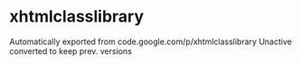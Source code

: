 # xhtmlclasslibrary
Automatically exported from code.google.com/p/xhtmlclasslibrary
Unactive converted to keep prev. versions

